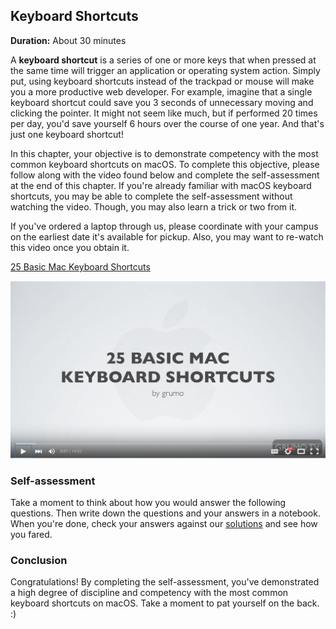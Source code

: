 ## Keyboard Shortcuts

**Duration:** About 30 minutes

A **keyboard shortcut** is a series of one or more keys that when pressed at the same time will trigger an application or operating system action. Simply put, using keyboard shortcuts instead of the trackpad or mouse will make you a more productive web developer. For example, imagine that a single keyboard shortcut could save you 3 seconds of unnecessary moving and clicking the pointer. It might not seem like much, but if performed 20 times per day, you'd save yourself 6 hours over the course of one year. And that's just one keyboard shortcut!

In this chapter, your objective is to demonstrate competency with the most common keyboard shortcuts on macOS. To complete this objective, please follow along with the video found below and complete the self-assessment at the end of this chapter. If you're already familiar with macOS keyboard shortcuts, you may be able to complete the self-assessment without watching the video. Though, you may also learn a trick or two from it.

If you've ordered a laptop through us, please coordinate with your campus on the earliest date it's available for pickup. Also, you may want to re-watch this video once you obtain it.

[25 Basic Mac Keyboard Shortcuts][keyboard-shortcuts]

[![](images/shortcuts.png)][keyboard-shortcuts]

### Self-assessment

Take a moment to think about how you would answer the following questions. Then write down the questions and your answers in a notebook. When you're done, check your answers against our [solutions](solutions/shortcuts.md) and see how you fared.


### Conclusion

Congratulations! By completing the self-assessment, you've demonstrated a high degree of discipline and competency with the most common keyboard shortcuts on macOS. Take a moment to pat yourself on the back. :)


[keyboard-shortcuts]: https://www.youtube.com/watch?v=AdMuZses96Q
